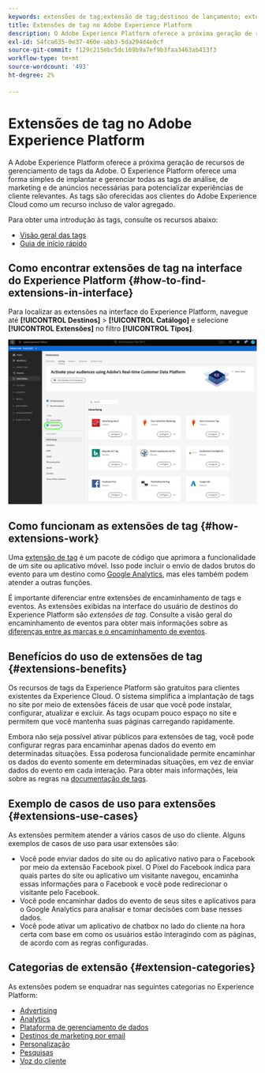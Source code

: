 ```yaml
---
keywords: extensões de tag;extensão de tag;destinos de lançamento; extensões de tag da plataforma;extensão de tag da plataforma;destinos de lançamento da plataforma
title: Extensões de tag no Adobe Experience Platform
description: O Adobe Experience Platform oferece a próxima geração de recursos de gerenciamento de tags da Adobe. O Experience Platform oferece uma forma simples de implantar e gerenciar todas as tags de análise, de marketing e de anúncios necessárias para potencializar experiências de cliente relevantes.
exl-id: 54fca635-0e37-460e-abb3-5da294d4e0cf
source-git-commit: f129c215ebc5dc169b9a7ef9b3faa3463ab413f3
workflow-type: tm+mt
source-wordcount: '493'
ht-degree: 2%

---
```


# Extensões de tag no Adobe Experience Platform

A Adobe Experience Platform oferece a próxima geração de recursos de gerenciamento de tags da Adobe. O Experience Platform oferece uma forma simples de implantar e gerenciar todas as tags de análise, de marketing e de anúncios necessárias para potencializar experiências de cliente relevantes. As tags são oferecidas aos clientes do Adobe Experience Cloud como um recurso incluso de valor agregado.

Para obter uma introdução às tags, consulte os recursos abaixo:

- [Visão geral das tags](../../../tags/home.md)
- [Guia de início rápido](../../../tags/quick-start/quick-start.md)

## Como encontrar extensões de tag na interface do Experience Platform {#how-to-find-extensions-in-interface}

Para localizar as extensões na interface do Experience Platform, navegue até **[!UICONTROL Destinos]** > **[!UICONTROL Catálogo]** e selecione **[!UICONTROL Extensões]** no filtro **[!UICONTROL Tipos]**.

![Filtro de extensões na interface](../../assets/catalog/launch-extensions/filter.png)

## Como funcionam as extensões de tag {#how-extensions-work}

Uma [extensão de tag](../../../tags/home.md#extensions) é um pacote de código que aprimora a funcionalidade de um site ou aplicativo móvel. Isso pode incluir o envio de dados brutos do evento para um destino como [Google Analytics](/help/destinations/catalog/analytics/google-universal-analytics.md), mas eles também podem atender a outras funções.

É importante diferenciar entre extensões de encaminhamento de tags e eventos. As extensões exibidas na interface do usuário de destinos do Experience Platform são *extensões de tag*. Consulte a visão geral do encaminhamento de eventos para obter mais informações sobre as [diferenças entre as marcas e o encaminhamento de eventos](/help/tags/ui/event-forwarding/overview.md#differences-between-event-forwarding-and-tags).



<!--

Extensions forward raw event data to several types of destinations. Think of extensions as an **Event Forwarding** type of destination. This is a simpler type of integration with destination platforms, which only forwards raw event data. Examples of those are the [Gainsight personalization extension](../personalization/gainsight.md) or the [Confirmit Voice of the Customer extension](../voice/confirmit-digital-feedback.md).

**Profile/Segment Export** destinations in Adobe Experience Platform capture event data, combine it with other data sources, apply segmentation, and export audiences and qualified profiles to destinations. Examples of those are the [Amazon S3 cloud storage destination](../cloud-storage/amazon-s3.md) or the [Google Display & Video 360 advertising destination](../advertising/google-dv360.md).

![Tag extensions compared to other destinations](../../assets/common/launch-and-other-destinations.png)

-->

## Benefícios do uso de extensões de tag {#extensions-benefits}

Os recursos de tags da Experience Platform são gratuitos para clientes existentes da Experience Cloud. O sistema simplifica a implantação de tags no site por meio de extensões fáceis de usar que você pode instalar, configurar, atualizar e excluir. As tags ocupam pouco espaço no site e permitem que você mantenha suas páginas carregando rapidamente.

Embora não seja possível ativar públicos para extensões de tag, você pode configurar regras para encaminhar apenas dados do evento em determinadas situações. Essa poderosa funcionalidade permite encaminhar os dados do evento somente em determinadas situações, em vez de enviar dados do evento em cada interação. Para obter mais informações, leia sobre as regras na [documentação de tags](../../../tags/ui/managing-resources/rules.md).

## Exemplo de casos de uso para extensões {#extensions-use-cases}

As extensões permitem atender a vários casos de uso do cliente. Alguns exemplos de casos de uso para usar extensões são:

- Você pode enviar dados do site ou do aplicativo nativo para o Facebook por meio da extensão Facebook pixel. O Pixel do Facebook indica para quais partes do site ou aplicativo um visitante navegou, encaminha essas informações para o Facebook e você pode redirecionar o visitante pelo Facebook.
- Você pode encaminhar dados do evento de seus sites e aplicativos para o Google Analytics para analisar e tomar decisões com base nesses dados.
- Você pode ativar um aplicativo de chatbox no lado do cliente na hora certa com base em como os usuários estão interagindo com as páginas, de acordo com as regras configuradas.

## Categorias de extensão {#extension-categories}

As extensões podem se enquadrar nas seguintes categorias no Experience Platform:

- [Advertising](../advertising/overview.md)
- [Analytics](../analytics/overview.md)
- [Plataforma de gerenciamento de dados](../data-management/overview.md)
- [Destinos de marketing por email](../email-marketing/overview.md)
- [Personalização](../personalization/overview.md)
- [Pesquisas](../survey/overview.md)
- [Voz do cliente](../voice/overview.md)
